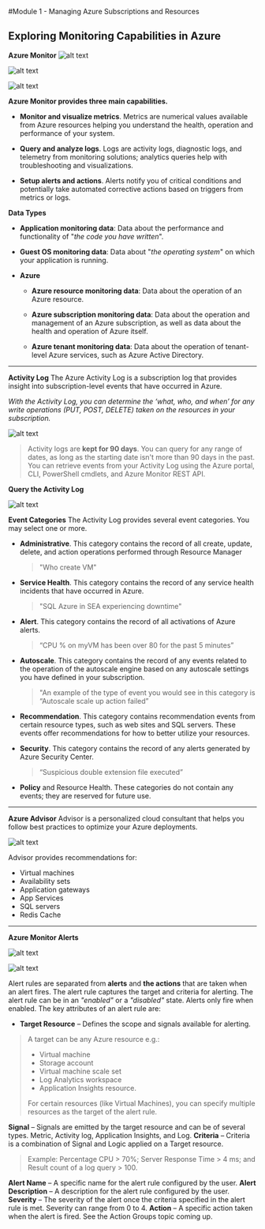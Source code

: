 #Module 1 - Managing Azure Subscriptions and Resources  
## Exploring Monitoring Capabilities in Azure 

__Azure Monitor__
![alt text](https://docs.microsoft.com/en-us/azure/azure-monitor/media/overview/overview.png)

![alt text](https://docs.microsoft.com/en-us/azure/azure-monitor/media/overview/metrics.png)


![alt text](https://docs.microsoft.com/en-us/azure/azure-monitor/media/overview/logs.png)


__Azure Monitor provides three main capabilities.__

- __Monitor and visualize metrics__. Metrics are numerical values available from Azure resources helping you understand the health, operation and performance of your system.

- __Query and analyze logs__. Logs are activity logs, diagnostic logs, and telemetry from monitoring solutions; analytics queries help with troubleshooting and visualizations.

- __Setup alerts and actions__. Alerts notify you of critical conditions and potentially take automated corrective actions based on triggers from metrics or logs.


__Data Types__

- __Application monitoring data__: Data about the performance and functionality of "*the code you have written*".

- __Guest OS monitoring data__: Data about "_the operating system_" on which your application is running.

- __Azure__
    - __Azure resource monitoring data__: Data about the operation of an Azure resource.

    - __Azure subscription monitoring data__: Data about the operation and management of an Azure subscription, as well as data about the health and operation of Azure itself.

    - __Azure tenant monitoring data__: Data about the operation of tenant-level Azure services, such as Azure Active Directory.

---
__Activity Log__
The Azure Activity Log is a subscription log that provides insight into subscription-level events that have occurred in Azure.

_With the Activity Log, you can determine the ‘what, who, and when’ for any write operations (PUT, POST, DELETE) taken on the resources in your subscription._

![alt text](https://openedx.microsoft.com/assets/courseware/v1/ce02dd3bc70644c739c728160039f737/asset-v1:Microsoft+AZ-300.1+2019_T2+type@asset+block/AZ103_Activity_Log.png)

>Activity logs are __kept for 90 days__. You can query for any range of dates, as long as the starting date isn't more than 90 days in the past. You can retrieve events from your Activity Log using the Azure portal, CLI, PowerShell cmdlets, and Azure Monitor REST API.

__Query the Activity Log__

![alt text](https://openedx.microsoft.com/assets/courseware/v1/343b6a9e24946d184ec766d9db599b6d/asset-v1:Microsoft+AZ-300.1+2019_T2+type@asset+block/AZ103_Query_the_Activity_Log.png)

__Event Categories__
The Activity Log provides several event categories. You may select one or more.

- __Administrative__. This category contains the record of all create, update, delete, and action operations performed through Resource Manager
    > "Who create VM"

- __Service Health__. This category contains the record of any service health incidents that have occurred in Azure.
    > "SQL Azure in SEA experiencing downtime"

- __Alert__. This category contains the record of all activations of Azure alerts.
    > “CPU % on myVM has been over 80 for the past 5 minutes”

- __Autoscale__. This category contains the record of any events related to the operation of the autoscale engine based on any autoscale settings you have defined in your subscription.
    > "An example of the type of event you would see in this category is “Autoscale scale up action failed”

- __Recommendation__. This category contains recommendation events from certain resource types, such as web sites and SQL servers. These events offer recommendations for how to better utilize your resources.

- __Security__. This category contains the record of any alerts generated by Azure Security Center.
    > “Suspicious double extension file executed”

- __Policy__ and Resource Health. These categories do not contain any events; they are reserved for future use.

---

__Azure Advisor__
Advisor is a personalized cloud consultant that helps you follow best practices to optimize your Azure deployments. 

![alt text](https://openedx.microsoft.com/assets/courseware/v1/507eebdf6040c8446498956646909c75/asset-v1:Microsoft+AZ-300.1+2019_T2+type@asset+block/AZ-100.1_Subscriptions_and_Resources_image33.png)

Advisor provides recommendations for:
- Virtual machines
- Availability sets
- Application gateways
- App Services
- SQL servers
- Redis Cache

---
__Azure Monitor Alerts__

![alt text](https://openedx.microsoft.com/assets/courseware/v1/0dd41365f0e26556352495ca1f9738fe/asset-v1:Microsoft+AZ-300.1+2019_T2+type@asset+block/AZ-100.1_Subscriptions_and_Resources_image34.png)


![alt text](https://openedx.microsoft.com/assets/courseware/v1/31de136f30794ed496cfe10976fc759f/asset-v1:Microsoft+AZ-300.1+2019_T2+type@asset+block/AZ103_Azure_Rules.png)

Alert rules are separated from __alerts__ and __the actions__ that are taken when an alert fires. The alert rule captures the target and criteria for alerting. The alert rule can be in an _"enabled"_ or a _"disabled"_ state. Alerts only fire when enabled. The key attributes of an alert rule are:

- __Target Resource__ – Defines the scope and signals available for alerting.
> A target can be any Azure resource e.g.:
> - Virtual machine
>- Storage account
>- Virtual machine scale set
>- Log Analytics workspace
>- Application Insights resource. 
>
>For certain resources (like Virtual Machines), you can specify multiple resources as the target of the alert rule.

__Signal__ – Signals are emitted by the target resource and can be of several types. Metric, Activity log, Application Insights, and Log.
__Criteria__ – Criteria is a combination of Signal and Logic applied on a Target resource.
>Example: 
> Percentage CPU > 70%; Server Response Time > 4 ms; and Result count of a log query > 100.

__Alert Name__ – A specific name for the alert rule configured by the user.
__Alert Description__ – A description for the alert rule configured by the user.
__Severity__ – The severity of the alert once the criteria specified in the alert rule is met. Severity can range from 0 to 4.
__Action__ – A specific action taken when the alert is fired. See the Action Groups topic coming up.
